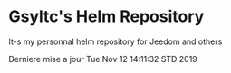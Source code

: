 # Gsyltc's Helm Repository

It-s my personnal helm repository for Jeedom and others

Derniere mise a jour Tue Nov 12 14:11:32 STD 2019
